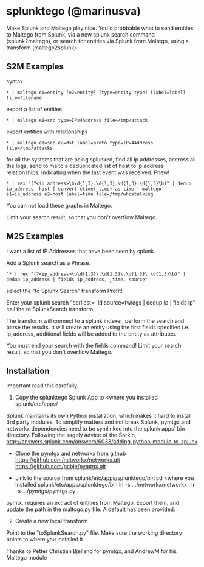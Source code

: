 splunktego (@marinusva)
==============

Make Splunk and Maltego play nice.
You'd probbable what to
  send entities to Maltego from Splunk, via a new splunk search command (splunk2maltego), or
  search for entities via Splunk from Maltego, using a transform (maltego2splunk)


S2M Examples
--------------
syntax
```
* | maltego e1=entity [e2=entity] [type=entity type] [label=label] file=filename
```
export a list of entities
```
* | maltego e1=src type=IPv4Address file=/tmp/attack
```
export entities with relationships
```
* | maltego e1=src e2=dst label=proto type=IPv4Address file=/tmp/attacks
```
for all the systems that are being splunked,
   find all ip addresses, accross all the logs,
   send to malto a deduplicated list of host to ip address relationships,
   indicating when the last event was received.
   Phew!
```
* | rex "(?<ip_address>\b\d{1,3}.\d{1,3}.\d{1,3}.\d{1,3}\b)" | dedup ip_address, host | convert ctime(_time) as time | maltego e1=ip_address e2=host label=time file=/tmp/whostalking
```

You can not load these graphs in Maltego.

Limit your search result, so that you don't overflow Maltego.


M2S Examples
--------------

I want a list of IP Addresses that have been seen by splunk.

Add a Splunk search as a Phrase.
```
"* | rex "(?<ip_address>\b\d{1,3}\.\d{1,3}\.\d{1,3}\.\d{1,3}\b)" | dedup ip_address | fields ip_address, _time, source"
```  

select the "to Splunk Search" transform
Profit!

Enter your splunk search
"earliest=-1d source=fwlogs | dedup ip | fields ip"
call the to SplunkSearch transform 

The transform will connect to a splunk indexer, perform the search and parse the results.
It will create an entity using the first fields specified i.e. ip_address, additional fields will be added to the entity as attributes.

You must end your search with the fields command!
Limit your search result, so that you don't overflow Maltego.


Installation
--------------
Important read this carefully.

1. Copy the splunktego Splunk App to <where you installed splunk/etc/apps/

Splunk maintains its own Python installation, which makes it hard to install 3rd party modules.
To simplify matters and not break Splunk, pymtgx and networkx dependencies need to be symlinked into the splunk apps' bin directory.
Following the sagely advice of the Sorkin, http://answers.splunk.com/answers/6033/adding-python-module-to-splunk

- Clone the pymtgx and networkx from github
  https://github.com/networkx/networkx.git
  https://github.com/pcbje/pymtgx.git
  
- Link to the source from splunk/etc/apps/splunktego/bin
  cd <where you installed splunk/etc/apps/splunktego/bin
  ln -s .../networkx/networkx .
  ln -s .../pymtgx/pymtgx.py .
  
  
  

pymtx, requires an extract of entities from Maltego. 
Export them, and update the path in the maltogo.py file.
A default has been provided.

2. Create a new local transform

Point to the "toSplunkSearch.py" file.
Make sure the working directory points to where you installed it.


Thanks to Petter Christian Bjelland for pymtgx, and AndrewM for his Maltego module
